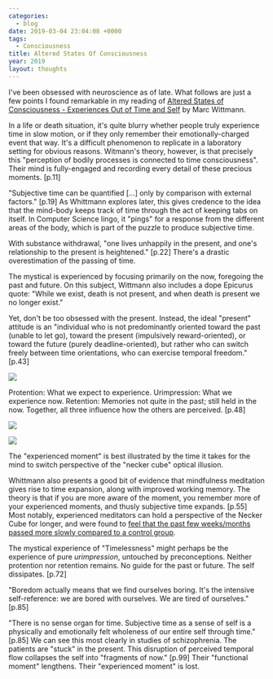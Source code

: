 ```yaml
---
categories:
  - blog
date: 2019-03-04 23:04:08 +0000
tags:
  - Consciousness
title: Altered States Of Consciousness
year: 2019
layout: thoughts
---
```


I've been obsessed with neuroscience as of late. What follows are just a few points I found remarkable in my reading of <a href="https://mitpress.mit.edu/books/altered-states-consciousness" target="_blank" class="link-primary">Altered States of Consciousness - Experiences Out of Time and Self</a> by Marc Wittmann.

In a life or death situation, it's quite blurry whether people truly experience time in slow motion, or if they only remember their emotionally-charged event that way. It's a difficult phenomenon to replicate in a laboratory setting for obvious reasons. Witmann's theory, however, is that precisely this "perception of bodily processes is connected to time consciousness". Their mind is fully-engaged and recording every detail of these precious moments. [p.11]

"Subjective time can be quantified [...] only by comparison with external factors." [p.19] As Whittmann explores later, this gives credence to the idea that the mind-body keeps track of time through the act of keeping tabs on itself. In Computer Science lingo, it "pings" for a response from the different areas of the body, which is part of the puzzle to produce subjective time.

With substance withdrawal, "one lives unhappily in the present, and one's relationship to the present is heightened." [p.22] There's a drastic overestimation of the passing of time.

The mystical is experienced by focusing primarily on the now, foregoing the past and future. On this subject, Wittmann also includes a dope Epicurus quote: "While we exist, death is not present, and when death is present we no longer exist."

Yet, don't be too obsessed with the present. Instead, the ideal "present" attitude is an "individual who is not predominantly oriented toward the past (unable to let go), toward the present (impulsively reward-oriented), or toward the future (purely deadline-oriented), but rather who can switch freely between time orientations, who can exercise temporal freedom." [p.43]

<img src="/imgs/urimpression.png" />

Protention: What we expect to experience.
Urimpression: What we experience now.
Retention: Memories not quite in the past; still held in the now.
Together, all three influence how the others are perceived. [p.48]

<a href="/imgs/time_chart.jpg"><img src="/imgs/time_chart.jpg" /></a>

<img src="/imgs/necker_cube.svg" style="background: #efefef" />

The "experienced moment" is best illustrated by the time it takes for the mind to switch perspective of the "necker cube" optical illusion.

Whittmann also presents a good bit of evidence that mindfulness meditation gives rise to time expansion, along with improved working memory. The theory is that if you are more aware of the moment, you remember more of your experienced moments, and thusly subjective time expands. [p.55] Most notably, experienced meditators can hold a perspective of the Necker Cube for longer, and were found to <a href="https://www.ncbi.nlm.nih.gov/pmc/articles/PMC4294119/" target="_blank" class="link-primary">feel that the past few weeks/months passed more slowly compared to a control group</a>.

The mystical experience of "Timelessness" might perhaps be the experience of pure _urimpression_, untouched by preconceptions. Neither protention nor retention remains. No guide for the past or future. The self dissipates. [p.72]

"Boredom actually means that we find ourselves boring. It's the intensive self-reference: we are bored with ourselves. We are tired of ourselves." [p.85]

"There is no sense organ for time. Subjective time as a sense of self is a physically and emotionally felt wholeness of our entire self through time."[p.85] We can see this most clearly in studies of schizophrenia. The patients are "stuck" in the present. This disruption of perceived temporal flow collapses the self into "fragments of now." [p.99] Their "functional moment" lengthens. Their "experienced moment" is lost.
